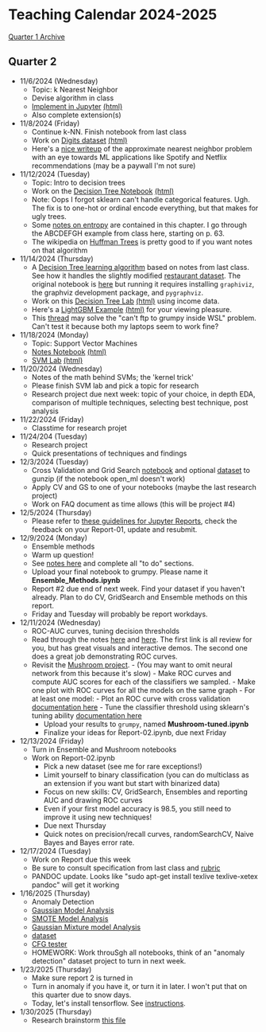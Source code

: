 # Teaching Calendar 2024-2025
[Quarter 1 Archive](./calendar-q1.md)
## Quarter 2
- 11/6/2024 (Wednesday)
  - Topic: k Nearest Neighbor
  - Devise algorithm in class
  - [Implement in Jupyter](./lessons/knn-Student.ipynb) [(html)](./lessons/knn-Student.html)
  - Also complete extension(s)
- 11/8/2024 (Friday)
  - Continue k-NN. Finish notebook from last class
  - Work on [Digits dataset](./lessons/digits-student.ipynb) [(html)](./lessons/digits-student.html)
  - Here's a [nice writeup](https://towardsdatascience.com/comprehensive-guide-to-approximate-nearest-neighbors-algorithms-8b94f057d6b6) of the approximate nearest neighbor problem with an eye towards ML applications like Spotify and Netflix recommendations (may be a paywall I'm not sure)
- 11/12/2024 (Tuesday)
  - Topic: Intro to decision trees
  - Work on the [Decision Tree Notebook](./lessons/Restaurant_Student.ipynb) [(html)](./lessons/Restaurant_Student.html)
  - Note: Oops I forgot sklearn can't handle categorical features. Ugh. The fix is to one-hot or ordinal encode everything, but that makes for ugly trees.
  - Some [notes on entropy](./ai-notes-decision-trees.pdf) are contained in this chapter. I go through the ABCDEFGH example from class here, starting on p. 63.
  - The wikipedia on [Huffman Trees](https://en.wikipedia.org/wiki/Huffman_coding) is pretty good to if you want notes on that algorithm
- 11/14/2024 (Thursday)
	- A [Decision Tree learning algorithm](./lessons/Restaurant_Tree.html) based on notes from last class. See how it handles the slightly modified [restaurant dataset](./lessons/restaurant2.csv). The original notebook is [here](./lessons/Restaurant_Tree.ipynb) but running it requires installing `graphiviz`, the graphviz development package, and `pygraphviz`.
	- Work on this [Decision Tree Lab](./lessons/Decision_Tree_Student.ipynb) [(html)](./lessons/Decision_Tree_Student.html) using income data.
	- Here's a [LightGBM Example](./lessons/LightGBM_Example.ipynb) [(html)](./lessons/LightGBM_Example.html) for your viewing pleasure.
	- This [thread](https://github.com/microsoft/WSL/issues/11022) may solve the "can't ftp to grumpy inside WSL" problem. Can't test it because both my laptops seem to work fine?
- 11/18/2024 (Monday)
  - Topic: Support Vector Machines
  - [Notes Notebook](lessons/Notes-SVM.ipynb) [(html)](lessons/Notes-SVM.html)
  - [SVM Lab](lessons/SVM_Lab-Student.ipynb) [(html)](lessons/SVM_Lab-Student.html)
- 11/20/2024 (Wednesday)
	- Notes of the math behind SVMs; the 'kernel trick'
	- Please finish SVM lab and pick a topic for research
	- Research project due next week: topic of your choice, in depth EDA, comparison of multiple techniques, selecting best technique, post analysis
- 11/22/2024 (Friday)
  - Classtime for research projet
- 11/24/204 (Tuesday)
  - Research project
  - Quick presentations of techniques and findings
- 12/3/2024 (Tuesday)
  - Cross Validation and Grid Search [notebook](./lessons/CrossValidation.ipynb) and optional [dataset](./lessons/mnist.pk.gz) to gunzip (if the notebook open_ml doesn't work)
  - Apply CV and GS to one of your notebooks (maybe the last research project)
  - Work on FAQ document as time allows (this will be project #4)
- 12/5/2024 (Thursday)
  - Please refer to [these guidelines for Jupyter Reports](./jupyter-reports.pdf), check the feedback on your Report-01, update and resubmit.
- 12/9/2024 (Monday)
  - Ensemble methods
  - Warm up question!
  - See [notes here](./lessons/Ensemble_Methods.ipynb) and complete all "to do" sections.
  - Upload your final notebook to grumpy. Please name it **Ensemble_Methods.ipynb**
  - Report #2 due end of next week. Find your dataset if you haven't already. Plan to do CV, GridSearch and Ensemble methods on this report.
  - Friday and Tuesday will probably be report workdays.
- 12/11/2024 (Wednesday)
  - ROC-AUC curves, tuning decision thresholds
  - Read through the notes [here](https://developers.google.com/machine-learning/crash-course/classification/accuracy-precision-recall) and [here](https://developers.google.com/machine-learning/crash-course/classification/roc-and-auc). The first link is all review for you, but has great visuals and interactive demos. The second one does a great job demonstrating ROC curves.
  - Revisit the [Mushroom project](./lessons/mushroom.ipynb).
		-  (You may want to omit neural network from this because it's slow)
		-  Make ROC curves and compute AUC scores for each of the classifiers we sampled.
		-  Make one plot with ROC curves for all the models on the same graph
		-  For at least one model:
			-  Plot an ROC curve with cross validation [documentation here](https://scikit-learn.org/stable/auto_examples/model_selection/plot_roc_crossval.html)
			-  Tune the classifier threshold using sklearn's tuning ability [documentation here](https://scikit-learn.org/stable/modules/classification_threshold.html)
	-  Upload your results to `grumpy`, named **Mushroom-tuned.ipynb**
	-  Finalize your ideas for Report-02.ipynb, due next Friday
-  12/13/2024 (Friday)
	- Turn in Ensemble and Mushroom notebooks
	- Work on Report-02.ipynb
		- Pick a new dataset (see me for rare exceptions!)
		- Limit yourself to binary classification (you can do multiclass as an extension if you want but start with binarized data)
		- Focus on new skills: CV, GridSearch, Ensembles and reporting AUC and drawing ROC curves
		- Even if your first model accuracy is 98.5, you still need to improve it using new techniques!
		- Due next Thursday
		- Quick notes on precision/recall curves, randomSearchCV, Naive Bayes and Bayes error rate.
- 12/17/2024 (Tuesday)
	- Work on Report due this week
	- Be sure to consult specification from last class and [rubric](./jupyter-reports.pdf)
	- PANDOC update. Looks like "sudo apt-get install texlive texlive-xetex pandoc" will get it working
- 1/16/2025 (Thursday)
	- Anomaly Detection
	- [Gaussian Model Analysis](./lessons/Gaussian-credit.ipynb)
	- [SMOTE Model Analysis](./lessons/SMOTE-credit.ipynb)
	- [Gaussian Mixture model Analysis](./lessons/GMM-credit.ipynb)
	- [dataset](./data/creditcard.csv.gz)
	- [CFG tester](https://web.stanford.edu/class/archive/cs/cs103/cs103.1156/tools/cfg/)
	- HOMEWORK: Work throuSgh all notebooks, think of an "anomaly detection" dataset project to turn in next week.
- 1/23/2025 (Thursday)
    - Make sure report 2 is turned in
	- Turn in anomaly if you have it, or turn it in later. I won't put that on this quarter due to snow days.
	- Today, let's install tensorflow. See [instructions](./install-tensorflow.md).
- 1/30/2025 (Thursday)
	- Research brainstorm [this file](https://docs.google.com/document/d/1ME4WEPHl4WExeAzCSBX33trG_vVQVpxoO0uZJl7lxv4/edit?usp=sharing)